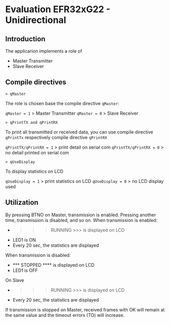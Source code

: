 # Evaluation EFR32xG22 - Unidirectional

## Introduction

The applicarion implements a role of

* Master Transmitter
* Slave Receiver

## Compile directives

```
> qMaster
```
The role is chosen base the compile directive `qMaster`:

`qMaster = 1` > Master Transmitter
`qMaster = 0` > Slave Receiver

```
> qPrintTX and qPrintRX
```
To print all transmitted or received data, you can use compile directive `qPrintTx` respectively compile directive `qPrintRX` 

`qPrintTX/qPrintRX = 1` > print detail on serial com
`qPrintTX/qPrintRX = 0` > no detail printed on serial com

```
> qUseDisplay
```

To display statistics on LCD

`qUseDisplay = 1` > print statistics on LCD
`qUseDisplay = 0` > no LCD display used

## Utilization

By pressing BTNO on Master, transmission is enabled. Pressing another time, transmission is disabled, and so on.
When transmission is enabled:

* >>> RUNNING >>> is displayed on LCD
* LED1 is ON
* Every 20 sec, the statistics are displayed

When transmission is disabled:

* *** STOPPED **** is displayed on LCD
* LED1 is OFF

On Slave 

* >>> RUNNING >>> is displayed on LCD
* Every 20 sec, the statistics are displayed

If transmission is stopped on Master, received frames with OK will remain at the same value and the timeout errors (TO) will increase.